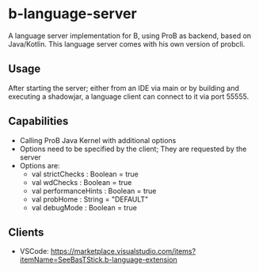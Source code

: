 # b-language-server
A language server implementation for B, using ProB as backend, based on Java/Kotlin. This language server comes with his
own version of probcli.

## Usage
After starting the server; either from an IDE via main or by building and executing a shadowjar, a language client can 
connect to it via port 55555.

## Capabilities

- Calling ProB Java Kernel with additional options
- Options need to be specified by the client; They are requested by the server
- Options are: 
    *   val strictChecks : Boolean = true  
    *   val wdChecks : Boolean = true
    *   val performanceHints : Boolean = true 
    *   val probHome : String = "DEFAULT"
    *   val debugMode : Boolean = true
    
## Clients

- VSCode: https://marketplace.visualstudio.com/items?itemName=SeeBasTStick.b-language-extension
